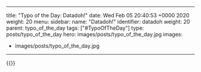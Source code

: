 
---
title: "Typo of the Day: Datadoh!"
date: Wed Feb 05 20:40:53 +0000 2020
weight: 20
menu:
  sidebar:
    name: "Datadoh!"
    identifier: datadoh
    weight: 20
    parent: typo_of_the_day
tags: ["#TypoOfTheDay"]
type: posts/typo_of_the_day
hero: images/posts/typo_of_the_day.jpg
images:
- images/posts/typo_of_the_day.jpg
---


{{<x user="mariatta" id="1225157368180174848">}}

